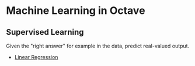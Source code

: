 # Machine Learning in Octave

## Supervised Learning

Given the "right answer" for example in the data, predict real-valued output.

- [Linear Regression](linear-regression)
